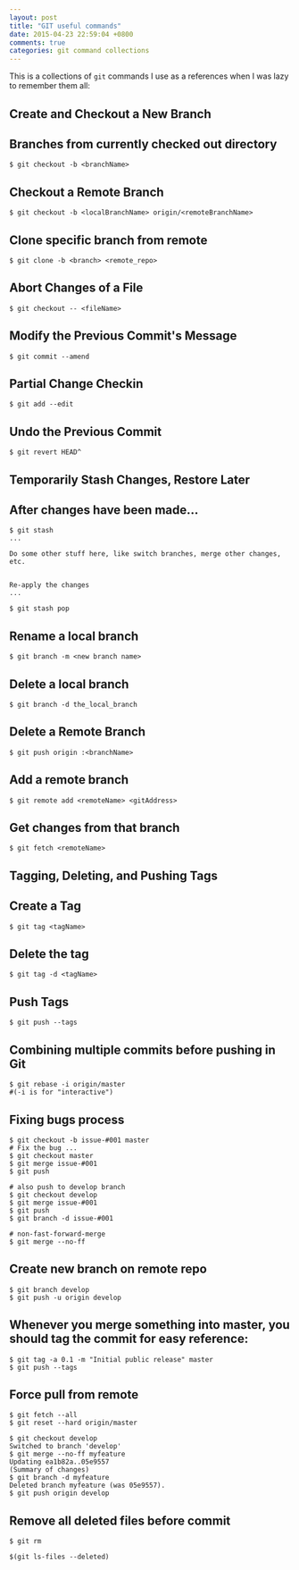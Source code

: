 ```yaml
---
layout: post
title: "GIT useful commands"
date: 2015-04-23 22:59:04 +0800
comments: true
categories: git command collections
---
```

This is a collections of `git` commands I use as a references when I was lazy to remember them all:

Create and Checkout a New Branch
----
Branches from currently checked out directory
-----
```
$ git checkout -b <branchName>
```

Checkout a Remote Branch
----
```
$ git checkout -b <localBranchName> origin/<remoteBranchName>
```

Clone specific branch from remote
------
```
$ git clone -b <branch> <remote_repo>
```

Abort Changes of a File
------
```
$ git checkout -- <fileName>
```

Modify the Previous Commit's Message
------
```
$ git commit --amend
```

Partial Change Checkin
-------
```
$ git add --edit
```

Undo the Previous Commit
-----
```
$ git revert HEAD^
```

Temporarily Stash Changes, Restore Later
-----
After changes have been made...
------
```
$ git stash
...

Do some other stuff here, like switch branches, merge other changes, etc.


Re-apply the changes
...

$ git stash pop
```

Rename a local branch
------
```
$ git branch -m <new branch name>
```

Delete a local branch
--------
```
$ git branch -d the_local_branch
```

Delete a Remote Branch
-------
```
$ git push origin :<branchName>
```

Add a remote branch
------
```
$ git remote add <remoteName> <gitAddress>
```

Get changes from that branch
-------
```
$ git fetch <remoteName>
```

Tagging, Deleting, and Pushing Tags
------
Create a Tag
------
```
$ git tag <tagName>
```
Delete the tag
------
```
$ git tag -d <tagName>
```

Push Tags
-------
```
$ git push --tags
```

Combining multiple commits before pushing in Git
------
```
$ git rebase -i origin/master
#(-i is for "interactive")
```

Fixing bugs process
-----
```
$ git checkout -b issue-#001 master
# Fix the bug ...
$ git checkout master
$ git merge issue-#001
$ git push

# also push to develop branch
$ git checkout develop
$ git merge issue-#001
$ git push
$ git branch -d issue-#001

# non-fast-forward-merge
$ git merge --no-ff
```

Create new branch on remote repo
------
```
$ git branch develop
$ git push -u origin develop
```
Whenever you merge something into master, you should tag the commit for easy reference:
------
```
$ git tag -a 0.1 -m "Initial public release" master
$ git push --tags
```

Force pull from remote
-----
```
$ git fetch --all
$ git reset --hard origin/master
```
```
$ git checkout develop
Switched to branch 'develop'
$ git merge --no-ff myfeature
Updating ea1b82a..05e9557
(Summary of changes)
$ git branch -d myfeature
Deleted branch myfeature (was 05e9557).
$ git push origin develop
```
Remove all deleted files before commit
------
```
$ git rm

$(git ls-files --deleted)
```

